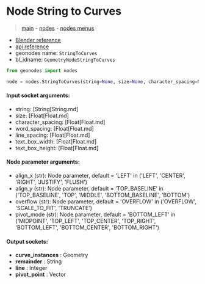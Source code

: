 # Node String to Curves

> [main](../structure.md) - [nodes](nodes.md) - [nodes menus](nodes_menus.md)

- [Blender reference](https://docs.blender.org/manual/en/latest/modeling/geometry_nodes/text/string_to_curves.html)
- [api reference](https://docs.blender.org/api/current/bpy.types.GeometryNodeStringToCurves.html)
- geonodes name: `StringToCurves`
- bl_idname: `GeometryNodeStringToCurves`

```python
from geonodes import nodes

node = nodes.StringToCurves(string=None, size=None, character_spacing=None, word_spacing=None, line_spacing=None, text_box_width=None, text_box_height=None, align_x='LEFT', align_y='TOP_BASELINE', overflow='OVERFLOW', pivot_mode='BOTTOM_LEFT')
```

#### Input socket arguments:

- string: [String[String.md]
- size: [Float[Float.md]
- character_spacing: [Float[Float.md]
- word_spacing: [Float[Float.md]
- line_spacing: [Float[Float.md]
- text_box_width: [Float[Float.md]
- text_box_height: [Float[Float.md]

#### Node parameter arguments:

- align_x (str): Node parameter, default = 'LEFT' in ('LEFT', 'CENTER', 'RIGHT', 'JUSTIFY', 'FLUSH')
- align_y (str): Node parameter, default = 'TOP_BASELINE' in ('TOP_BASELINE', 'TOP', 'MIDDLE', 'BOTTOM_BASELINE', 'BOTTOM')
- overflow (str): Node parameter, default = 'OVERFLOW' in ('OVERFLOW', 'SCALE_TO_FIT', 'TRUNCATE')
- pivot_mode (str): Node parameter, default = 'BOTTOM_LEFT' in ('MIDPOINT', 'TOP_LEFT', 'TOP_CENTER', 'TOP_RIGHT', 'BOTTOM_LEFT', 'BOTTOM_CENTER', 'BOTTOM_RIGHT')

#### Output sockets:

- **curve_instances** : Geometry
- **remainder** : String
- **line** : Integer
- **pivot_point** : Vector

